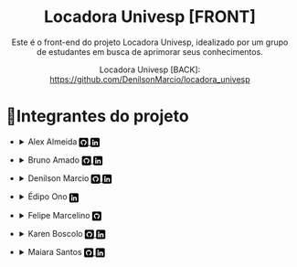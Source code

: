 <h1 align="center"> Locadora Univesp [FRONT] </h1>
<p align="center">Este é o front-end do projeto Locadora Univesp, idealizado por um grupo de estudantes em busca de aprimorar seus conhecimentos.</p>
<p align="center">Locadora Univesp [BACK]: <a href="https://bruamado.github.io/calculadora-univesp/">https://github.com/DenilsonMarcio/locadora_univesp</a></h2>


# 📖Integrantes do projeto

- <details>
    <summary>Alex Almeida
    <a href="https://github.com/AlexAlmeidaLeonardo" alt="Perfil de Alex Almeida no Github">
        <img align="center" src="./assets/images/icons/github.png"/>
    </a>
    <a href="https://www.linkedin.com/in/alex-almeida-leonardo-46050344/" alt="Perfil de Alex Almeida no Linkedin">
        <img align="center" src="./assets/images/icons/linkedin.png"/>
    </a>
    </summary>
        Atuando como desenvolvedor back-end neste projeto
    </details>
<!-- <br> -->

- <details>
    <summary>Bruno Amado
    <a href="https://github.com/bruamado" alt="Perfil de Bruno Amado no Github">
        <img align="center" src="./assets/images/icons/github.png"/>
    </a>
    <a href="https://www.linkedin.com/in/bruamado/" alt="Perfil de Bruno Amado no Linkedin">
        <img align="center" src="./assets/images/icons/linkedin.png"/>
    </a>
    </summary>
        Atuando como desenvolvedor front-end neste projeto
    </details>
<!-- <br> -->

- <details>
    <summary>Denilson Marcio
    <a href="https://github.com/DenilsonMarcio" alt="Perfil de Denilson Marcio no Github">
        <img align="center" src="./assets/images/icons/github.png"/>
    </a>
    <a href="https://www.linkedin.com/in/denilsonmarcio/" alt="Perfil de Denilson Marcio no Linkedin">
        <img align="center" src="./assets/images/icons/linkedin.png"/>
    </a>
    </summary>
        Atuando como desenvolvedor back-end neste projeto
    </details>
<!-- <br> -->

- <details>
    <summary>Édipo Ono
    <a href="https://www.linkedin.com/in/%C3%A9dipo-ono-44b362190/" alt="Perfil de Édipo Ono no Linkedin">
        <img align="center" src="./assets/images/icons/linkedin.png"/>
    </a>
    </summary>
        Atuando como desenvolvedor back-end neste projeto
    </details>
<!-- <br> -->

- <details>
    <summary>Felipe Marcelino
    <a href="https://github.com/felipemarcelino99" alt="Perfil de Felipe Marcelino no Github">
        <img align="center" src="./assets/images/icons/github.png"/>
    </a>
    </summary>
        Atuando como desenvolvedor front-end neste projeto
    </details>
<!-- <br> -->

- <details>
    <summary>Karen Boscolo
    <a href="https://github.com/KarenBoscolo" alt="Perfil de Karen Boscolo no Github">
        <img align="center" src="./assets/images/icons/github.png"/>
    </a>
    <a href="https://www.linkedin.com/in/karen-boscolo-54b8b4158/" alt="Perfil de Karen Boscolo no Linkedin">
        <img align="center" src="./assets/images/icons/linkedin.png"/>
    </a>
    </summary>
        Atuando como desenvolvedora back-end neste projeto
    </details>
<!-- <br> -->

- <details>
    <summary>Maiara Santos
    <a href="https://github.com/MaiaraSilva" alt="Perfil de Maiara Santos no Github">
        <img align="center" src="./assets/images/icons/github.png"/>
    </a>
    <a href="https://www.linkedin.com/in/maiara-da-silva-santos/" alt="Perfil de Maiara Santos no Linkedin">
        <img align="center" src="./assets/images/icons/linkedin.png"/>
    </a>
    </summary>
        Atuando como desenvolvedora back-end neste projeto
    </details>
<!-- <br> -->